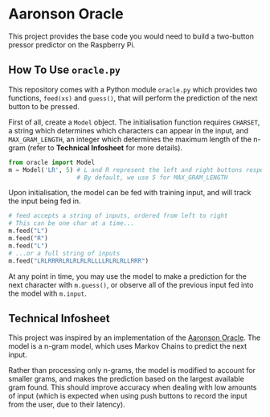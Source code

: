 # Aaronson Oracle

This project provides the base code you would need to build a two-button
pressor predictor on the Raspberry Pi.

## How To Use `oracle.py`

This repository comes with a Python module `oracle.py` which provides two
functions, `feed(xs)` and `guess()`, that will perform the prediction of the
next button to be pressed.

First of all, create a `Model` object. The initialisation function requires
`CHARSET`, a string which determines which characters can appear in the
input, and `MAX_GRAM_LENGTH`, an integer which determines the maximum length
of the n-gram (refer to **Technical Infosheet** for more details).

```python
from oracle import Model
m = Model('LR', 5) # L and R represent the left and right buttons respectively
                   # By default, we use 5 for MAX_GRAM_LENGTH
```

Upon initialisation, the model can be fed with training input, and will track
the input being fed in.

```python
# feed accepts a string of inputs, ordered from left to right
# This can be one char at a time...
m.feed("L")
m.feed("R")
m.feed("L")
# ...or a full string of inputs
m.feed("LRLRRRRLRLRLRLRLLLLRLRLRLLRRR")
```

At any point in time, you may use the model to make a prediction for the next
character with `m.guess()`, or observe all of the previous input fed into the
model with `m.input`.

## Technical Infosheet

This project was inspired by an implementation of the
[Aaronson Oracle](https://github.com/elsehow/aaronson-oracle). The model is a
n-gram model, which uses Markov Chains to predict the next input.

Rather than processing only n-grams, the model is modified to account for
smaller grams, and makes the prediction based on the largest available gram
found. This should improve accuracy when dealing with low amounts of input
(which is expected when using push buttons to record the input from the user,
due to their latency).

